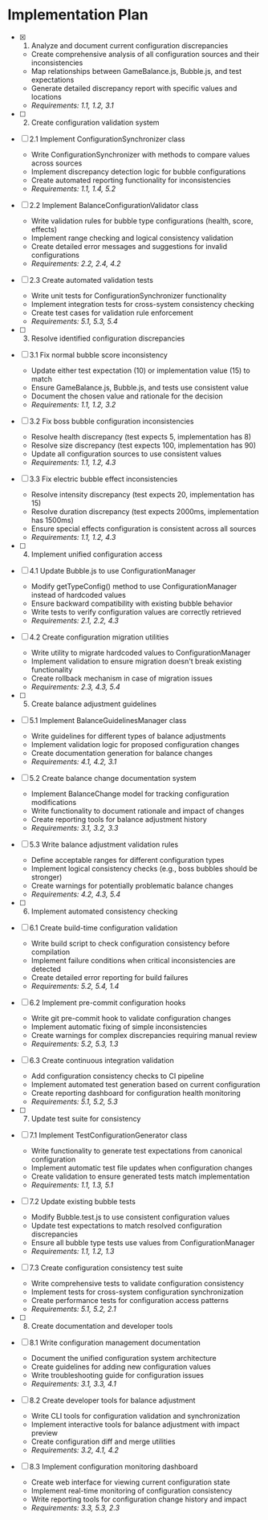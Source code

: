 # Implementation Plan

- [x] 1. Analyze and document current configuration discrepancies
  - Create comprehensive analysis of all configuration sources and their inconsistencies
  - Map relationships between GameBalance.js, Bubble.js, and test expectations
  - Generate detailed discrepancy report with specific values and locations
  - _Requirements: 1.1, 1.2, 3.1_

- [ ] 2. Create configuration validation system
- [ ] 2.1 Implement ConfigurationSynchronizer class
  - Write ConfigurationSynchronizer with methods to compare values across sources
  - Implement discrepancy detection logic for bubble configurations
  - Create automated reporting functionality for inconsistencies
  - _Requirements: 1.1, 1.4, 5.2_

- [ ] 2.2 Implement BalanceConfigurationValidator class
  - Write validation rules for bubble type configurations (health, score, effects)
  - Implement range checking and logical consistency validation
  - Create detailed error messages and suggestions for invalid configurations
  - _Requirements: 2.2, 2.4, 4.2_

- [ ] 2.3 Create automated validation tests
  - Write unit tests for ConfigurationSynchronizer functionality
  - Implement integration tests for cross-system consistency checking
  - Create test cases for validation rule enforcement
  - _Requirements: 5.1, 5.3, 5.4_

- [ ] 3. Resolve identified configuration discrepancies
- [ ] 3.1 Fix normal bubble score inconsistency
  - Update either test expectation (10) or implementation value (15) to match
  - Ensure GameBalance.js, Bubble.js, and tests use consistent value
  - Document the chosen value and rationale for the decision
  - _Requirements: 1.1, 1.2, 3.2_

- [ ] 3.2 Fix boss bubble configuration inconsistencies
  - Resolve health discrepancy (test expects 5, implementation has 8)
  - Resolve size discrepancy (test expects 100, implementation has 90)
  - Update all configuration sources to use consistent values
  - _Requirements: 1.1, 1.2, 4.3_

- [ ] 3.3 Fix electric bubble effect inconsistencies
  - Resolve intensity discrepancy (test expects 20, implementation has 15)
  - Resolve duration discrepancy (test expects 2000ms, implementation has 1500ms)
  - Ensure special effects configuration is consistent across all sources
  - _Requirements: 1.1, 1.2, 4.3_

- [ ] 4. Implement unified configuration access
- [ ] 4.1 Update Bubble.js to use ConfigurationManager
  - Modify getTypeConfig() method to use ConfigurationManager instead of hardcoded values
  - Ensure backward compatibility with existing bubble behavior
  - Write tests to verify configuration values are correctly retrieved
  - _Requirements: 2.1, 2.2, 4.3_

- [ ] 4.2 Create configuration migration utilities
  - Write utility to migrate hardcoded values to ConfigurationManager
  - Implement validation to ensure migration doesn't break existing functionality
  - Create rollback mechanism in case of migration issues
  - _Requirements: 2.3, 4.3, 5.4_

- [ ] 5. Create balance adjustment guidelines
- [ ] 5.1 Implement BalanceGuidelinesManager class
  - Write guidelines for different types of balance adjustments
  - Implement validation logic for proposed configuration changes
  - Create documentation generation for balance changes
  - _Requirements: 4.1, 4.2, 3.1_

- [ ] 5.2 Create balance change documentation system
  - Implement BalanceChange model for tracking configuration modifications
  - Write functionality to document rationale and impact of changes
  - Create reporting tools for balance adjustment history
  - _Requirements: 3.1, 3.2, 3.3_

- [ ] 5.3 Write balance adjustment validation rules
  - Define acceptable ranges for different configuration types
  - Implement logical consistency checks (e.g., boss bubbles should be stronger)
  - Create warnings for potentially problematic balance changes
  - _Requirements: 4.2, 4.3, 5.4_

- [ ] 6. Implement automated consistency checking
- [ ] 6.1 Create build-time configuration validation
  - Write build script to check configuration consistency before compilation
  - Implement failure conditions when critical inconsistencies are detected
  - Create detailed error reporting for build failures
  - _Requirements: 5.2, 5.4, 1.4_

- [ ] 6.2 Implement pre-commit configuration hooks
  - Write git pre-commit hook to validate configuration changes
  - Implement automatic fixing of simple inconsistencies
  - Create warnings for complex discrepancies requiring manual review
  - _Requirements: 5.2, 5.3, 1.3_

- [ ] 6.3 Create continuous integration validation
  - Add configuration consistency checks to CI pipeline
  - Implement automated test generation based on current configuration
  - Create reporting dashboard for configuration health monitoring
  - _Requirements: 5.1, 5.2, 5.3_

- [ ] 7. Update test suite for consistency
- [ ] 7.1 Implement TestConfigurationGenerator class
  - Write functionality to generate test expectations from canonical configuration
  - Implement automatic test file updates when configuration changes
  - Create validation to ensure generated tests match implementation
  - _Requirements: 1.1, 1.3, 5.1_

- [ ] 7.2 Update existing bubble tests
  - Modify Bubble.test.js to use consistent configuration values
  - Update test expectations to match resolved configuration discrepancies
  - Ensure all bubble type tests use values from ConfigurationManager
  - _Requirements: 1.1, 1.2, 1.3_

- [ ] 7.3 Create configuration consistency test suite
  - Write comprehensive tests to validate configuration consistency
  - Implement tests for cross-system configuration synchronization
  - Create performance tests for configuration access patterns
  - _Requirements: 5.1, 5.2, 2.1_

- [ ] 8. Create documentation and developer tools
- [ ] 8.1 Write configuration management documentation
  - Document the unified configuration system architecture
  - Create guidelines for adding new configuration values
  - Write troubleshooting guide for configuration issues
  - _Requirements: 3.1, 3.3, 4.1_

- [ ] 8.2 Create developer tools for balance adjustment
  - Write CLI tools for configuration validation and synchronization
  - Implement interactive tools for balance adjustment with impact preview
  - Create configuration diff and merge utilities
  - _Requirements: 3.2, 4.1, 4.2_

- [ ] 8.3 Implement configuration monitoring dashboard
  - Create web interface for viewing current configuration state
  - Implement real-time monitoring of configuration consistency
  - Write reporting tools for configuration change history and impact
  - _Requirements: 3.3, 5.3, 2.3_